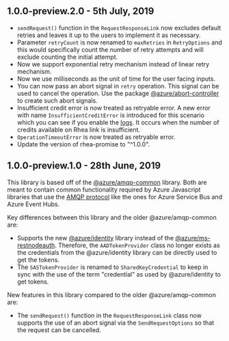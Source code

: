 ## 1.0.0-preview.2.0 - 5th July, 2019

- `sendRequest()` function in the `RequestResponseLink` now excludes default retries and leaves it up to the users to implement it as necessary.
- Parameter `retryCount` is now renamed to `maxRetries` in `RetryOptions` and this would specifically count the number of retry attempts and will exclude counting the initial attempt.
- Now we support exponential retry mechanism instead of linear retry mechanism.
- Now we use milliseconds as the unit of time for the user facing inputs.
- You can now pass an abort signal in `retry` operation. This signal can be used to cancel the operation. Use
  the package [@azure/abort-controller](https://www.npmjs.com/package/@azure/abort-controller) to create such abort signals.
- Insufficient credit error is now treated as retryable error. A new error with name `InsufficientCreditError` 
  is introduced for this scenario which you can see if you enable the [logs](https://github.com/Azure/azure-sdk-for-js/tree/master/sdk/core/core-amqp#troubleshooting). 
  It occurs when the number of credits available on Rhea link is insufficient.
- `OperationTimeoutError` is now treated as retryable error.
- Update the version of rhea-promise to "^1.0.0".

## 1.0.0-preview.1.0 - 28th June, 2019

This library is based off of the [@azure/amqp-common](https://www.npmjs.com/package/@azure/amqp-common)
library. Both are meant to contain common functionality required by Azure Javascript libraries that
use the [AMQP protocol](https://docs.microsoft.com/en-us/azure/service-bus-messaging/service-bus-amqp-protocol-guide)
like the ones for Azure Service Bus and Azure Event Hubs.

Key differences between this library and the older @azure/amqp-common are:

- Supports the new [@azure/identity](https://www.npmjs.com/package/@azure/identity) library instead of
  the [@azure/ms-restnodeauth](https://www.npmjs.com/package/@azure/ms-rest-nodeauth). Therefore, the
  `AADTokenProvider` class no longer exists as the credentials from the @azure/identity library can be
  directly used to get the tokens.
- The `SASTokenProvider` is renamed to `SharedKeyCredential` to keep in sync with the use of the term
  "credential" as used by @azure/identity to get tokens.

New features in this library compared to the older @azure/amqp-common are:

- The `sendRequest()` function in the `RequestResponseLink` class now supports the use of an abort
  signal via the `SendRequestOptions` so that the request can be cancelled.
